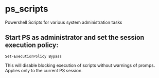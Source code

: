 # ps_scripts
Powershell Scripts for various system administration tasks

## Start PS as administrator and set the session execution policy:
`Set-ExecutionPolicy Bypass`

This will disable blocking execution of scripts without warnings of promps. Applies only to the current PS session.


